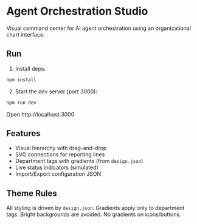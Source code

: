 # Agent Orchestration Studio

Visual command center for AI agent orchestration using an organizational chart interface.

## Run

1. Install deps:

```bash
npm install
```

2. Start the dev server (port 3000):

```bash
npm run dev
```

Open http://localhost:3000

## Features

- Visual hierarchy with drag-and-drop
- SVG connections for reporting lines
- Department tags with gradients (from `design.json`)
- Live status indicators (simulated)
- Import/Export configuration JSON

## Theme Rules

All styling is driven by `design.json`. Gradients apply only to department tags. Bright backgrounds are avoided. No gradients on icons/buttons.


